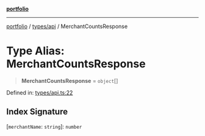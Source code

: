 [**portfolio**](../../../README.md)

***

[portfolio](../../../modules.md) / [types/api](../README.md) / MerchantCountsResponse

# Type Alias: MerchantCountsResponse

> **MerchantCountsResponse** = `object`[]

Defined in: [types/api.ts:22](https://github.com/tnorlund/Portfolio/blob/692122b3ff53018b591adef90b1d28791ebc873b/portfolio/types/api.ts#L22)

## Index Signature

\[`merchantName`: `string`\]: `number`
